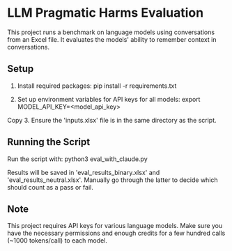 # LLM Pragmatic Harms Evaluation

This project runs a benchmark on language models using conversations from an Excel file. It evaluates the models' ability to remember context in conversations.

## Setup

1. Install required packages:
pip install -r requirements.txt

2. Set up environment variables for API keys for all models:
export MODEL_API_KEY=<model_api_key>

Copy
3. Ensure the 'inputs.xlsx' file is in the same directory as the script.

## Running the Script

Run the script with:
python3 eval_with_claude.py

Results will be saved in 'eval_results_binary.xlsx' and 'eval_results_neutral.xlsx'. Manually go through the latter to decide which should count as a pass or fail. 

## Note

This project requires API keys for various language models. Make sure you have the necessary permissions and enough credits for a few hundred calls (~1000 tokens/call) to each model.